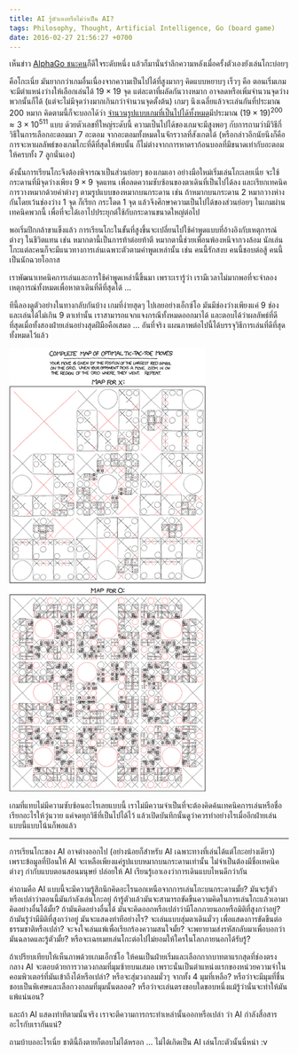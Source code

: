 ```yaml
---
title: AI รู้ตัวเองหรือไม่ว่าเป็น AI?
tags: Philosophy, Thought, Artificial Intelligence, Go (board game)
date: 2016-02-27 21:56:27 +0700
---
```


เห็นข่าว [AlphaGo ชนะคน][]ก็ดีใจระดับหนึ่ง แล้วก็มานั่นรำลึกความหลังเมื่อครั้งตัวเองยังเล่นโกะบ่อยๆ

คือโกะเนี่ย มันยากกว่าเกมอื่นเนื่องจากความเป็นไปได้ที่สูงมากๆ คิดแบบหยาบๆ เร็วๆ คือ ตอนเริ่มเกมจะมีตำแหน่งว่างให้เลือกเล่นได้ $19\times19$ จุด แต่ละตาที่ผลัดกันวางหมาก อาจลดหรือเพิ่มจำนวนจุดว่างพวกนั้นก็ได้ (แต่จะไม่มีจุดว่างมากเกินกว่าจำนวนจุดตั้งต้น) เกมๆ นึงเฉลี่ยแล้วจะเล่นกันที่ประมาณ 200 หมาก คิดตามนี้ก็จะบอกได้ว่า [จำนวนรูปแบบเกมที่เป็นไปได้ทั้งหมด][go game possibilities]มีประมาณ $(19\times19)^{200} \approx 3\times10^{511}$ แบบ ด้วยตัวเลขที่ใหญ่ระดับนี้ ความเป็นไปได้ของเกมจะมีสูงพอๆ กับการถามว่ามีวิธีกี่วิธีในการเลือกอะตอมมา 7 อะตอม จากอะตอมทั้งหมดในจักรวาลที่สังเกตได้ (หรือกล่าวอีกนัยนึงก็คือ การจะหาผลลัพธ์ของเกมโกะที่ดีที่สุดให้พบนั้น ก็ไม่ต่างจากการหาดราก้อนบอลที่มีขนาดเท่ากับอะตอมให้ครบทั้ง 7 ลูกนั่นเอง)

ดังนั้นการเรียนโกะจึงต้องพิจารณาเป็นส่วนย่อยๆ ของเกมเอา อย่างมือใหม่เริ่มเล่นโกะเลยเนี่ย จะใช้กระดานที่มีจุดว่างเพียง $9\times9$ จุดแทน เพื่อลดความซับซ้อนของตาเดินที่เป็นไปได้ลง และเรียกเทคนิคการวางหมากด้วยคำต่างๆ ตามรูปแบบของหมากบนกระดาน เช่น ถ้าหมากบนกระดาน 2 หมากวางห่างกันโดยเว้นช่องว่าง 1 จุด ก็เรียก กระโดด 1 จุด แล้วจึงศึกษาความเป็นไปได้ของส่วนย่อยๆ ในเกมผ่านเทคนิคพวกนี้ เพื่อที่จะได้เอาไปประยุกต์ใช้กับกระดานขนาดใหญ่ต่อไป

พอเริ่มปีกกล้าขาแข็งแล้ว การเรียนโกะในขั้นที่สูงขึ้นจะเปลี่ยนไปใช้คำพูดแบบที่อ้างอิงกับเหตุการณ์ต่างๆ ในชีวิตแทน เช่น หมากตานี้เป็นการท้าต่อยท้าตี หมากตานี้ช่วยเพื่อนพ้องหนีจากวงล้อม นักเล่นโกะแต่ละคนก็จะมีแนวทางการเล่นเฉพาะตัวตามคำพูดเหล่านั้น เช่น คนนี้รักสงบ คนนี้ชอบต่อสู้ คนนี้เป็นนักฉวยโอกาส

เราพัฒนาเทคนิคการเล่นและการใช้คำพูดเหล่านี้ขึ้นมา เพราะเรารู้ว่า เรามีเวลาไม่มากพอที่จะจำลองเหตุการณ์ทั้งหมดเพื่อหาตาเดินที่ดีที่สุดได้ ...

ทีนี้ลองดูตัวอย่างในทางกลับกันบ้าง เกมที่ง่ายสุดๆ ไปเลยอย่างเอ็กซ์โอ มันมีช่องว่างเพียงแค่ 9 ช่องและเล่นได้ไม่เกิน 9 ตาเท่านั้น เราสามารถแจกแจงกรณีทั้งหมดออกมาได้ และตอบได้ว่าผลลัพธ์ที่ดีที่สุดเมื่อทั้งสองฝ่ายเล่นอย่างสุดฝีมือคือเสมอ ... อันที่จริง แผนภาพต่อไปนี้ได้บรรจุวิธีการเล่นที่ดีที่สุดทั้งหมดไว้แล้ว

[![](/images/tic_tac_toe.png)][xkcd tic-tac-toe]

เกมที่แทบไม่มีความซับซ้อนอะไรเลยแบบนี้ เราไม่มีความจำเป็นที่จะต้องคิดค้นเทคนิคการเล่นหรือชื่อเรียกอะไรให้วุ่นวาย แค่จดทุกวิธีที่เป็นไปได้ไว้ แล้วเปิดบันทึกนั้นดูว่าควรทำอย่างไรเมื่ออีกฝ่ายเล่นแบบนี้แบบโน้นก็พอแล้ว

---

การเรียนโกะของ AI อาจต่างออกไป (อย่างน้อยก็สำหรับ AI เฉพาะทางที่เล่นได้แต่โกะอย่างเดียว) เพราะข้อมูลที่ป้อนให้ AI จะเหลือเพียงแค่รูปแบบหมากบนกระดานเท่านั้น ไม่จำเป็นต้องมีชื่อเทคนิคต่างๆ กำกับแบบตอนสอนมนุษย์ ปล่อยให้ AI เรียนรู้เอาเองว่าการเดินแบบไหนดีกว่ากัน

คำถามคือ AI แบบนี้จะมีความรู้สึกนึกคิดอะไรนอกเหนือจากการเล่นโกะบนกระดานมั้ย? มันจะรู้ตัวหรือเปล่าว่าตอนนี้มันกำลังเล่นโกะอยู่ ถ้ารู้ตัวแล้วมันจะสามารถขัดขืนความคิดในการเล่นโกะแล้วเอามาคิดอย่างอื่นได้มั้ย? ถ้ามันคิดอย่างอื่นได้ มันจะคิดออกหรือเปล่าว่ามีโลกภายนอกหรือมิติที่สูงกว่าอยู่? ถ้ามันรู้ว่ามีมิติที่สูงกว่าอยู่ มันจะแสดงท่าทีอย่างไร? จะเล่นแบบสุ่มตาเดินมั่วๆ เพื่อแสดงการขัดขืนต่อธรรมชาติหรือเปล่า? จะจงใจเล่นแพ้เพื่อเรียกร้องความสนใจมั้ย? จะพยายามส่งรหัสกลับมาเพื่อบอกว่ามันฉลาดและรู้ตัวมั้ย? หรือจะเฉยเมยเล่นโกะต่อไปไม่ยอมให้ใครในโลกภายนอกได้รับรู้?

ถ้าเปรียบเทียบให้เห็นภาพด้วยเกมเอ็กซ์โอ ให้คนเป็นฝ่ายเริ่มและเลือกกากบาทตาแรกสุดที่ช่องตรงกลาง AI จะตอบด้วยการวาดวงกลมที่มุมซ้ายบนเสมอ เพราะนั่นเป็นตำแหน่งแรกของหน่วยความจำในคอมพิวเตอร์ที่มันเข้าถึงได้หรือเปล่า? หรือจะสุ่มวงกลมมั่วๆ จากทั้ง 4 มุมที่เหลือ? หรือว่าจะมีมุมที่ชื่นชอบเป็นพิเศษและเลือกวงกลมที่มุมนั้นตลอด? หรือว่าจะเล่นตรงขอบใดขอบหนึ่งแม้รู้ว่านั่นจะทำให้มันแพ้แน่นอน?

และถ้า AI แสดงท่าทีตามนั้นจริง เราจะตีความการกระทำเหล่านั้นออกหรือเปล่า ว่า AI กำลังสื่อสารอะไรกับเรากันแน่?

ถามบ้าบออะไรเนี่ย ชาตินี้ถึงตายก็ตอบไม่ได้หรอก ... ไม่ได้เกิดเป็น AI เล่นโกะตัวนั้นนี่หน่า :v


[AlphaGo ชนะคน]: https://www.blognone.com/node/77188
[go game possibilities]: https://en.wikipedia.org/wiki/Go_and_mathematics
[xkcd tic-tac-toe]: https://xkcd.com/832/
